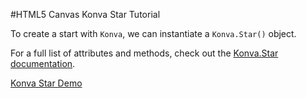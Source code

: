 
#HTML5 Canvas Konva Star Tutorial

To create  a start with `Konva`, we can instantiate a `Konva.Star()` object.

For a full list of attributes and methods, check out the [Konva.Star documentation](http://konva.github.io/api/Konva.Star.html).

<a class="jsbin-embed" href="http://jsbin.com/xubav/1/embed?js,output">Konva Star Demo</a><script src="http://static.jsbin.com/js/embed.js"></script>
